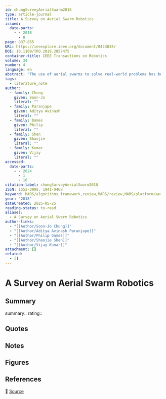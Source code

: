 ```yaml
---
id: chungSurveyAerialSwarm2018
type: article-journal
title: A Survey on Aerial Swarm Robotics
issued:
  date-parts:
    - - 2018
      - 8
page: 837-855
URL: https://ieeexplore.ieee.org/document/8424838/
DOI: 10.1109/TRO.2018.2857475
container-title: IEEE Transactions on Robotics
volume: 34
number: 4
language: en
abstract: "The use of aerial swarms to solve real-world problems has been increasing steadily, accompanied by falling prices and improving performance of communication, sensing, and processing hardware. The commoditization of hardware has reduced unit costs, thereby lowering the barriers to entry to the ﬁeld of aerial swarm robotics. A key enabling technology for swarms is the family of algorithms that allow the individual members of the swarm to communicate and allocate tasks amongst themselves, plan their trajectories, and coordinate their ﬂight in such a way that the overall objectives of the swarm are achieved efﬁciently. These algorithms, often organized in a hierarchical fashion, endow the swarm with autonomy at every level, and the role of a human operator can be reduced, in principle, to interactions at a higher level without direct intervention. This technology depends on the clever and innovative application of theoretical tools from control and estimation. This paper reviews the state of the art of these theoretical tools, speciﬁcally focusing on how they have been developed for, and applied to, aerial swarms. Aerial swarms differ from swarms of ground-based vehicles in two respects: they operate in a three-dimensional space and the dynamics of individual vehicles adds an extra layer of complexity. We review dynamic modeling and conditions for stability and controllability that are essential in order to achieve cooperative ﬂight and distributed sensing. The main sections of this paper focus on major results covering trajectory generation, task allocation, adversarial control, distributed sensing, monitoring, and mapping. Wherever possible, we indicate how the physics and subsystem technologies of aerial robots are brought to bear on these individual areas."
tags:
  - literature_note
author:
  - family: Chung
    given: Soon-Jo
    literal: ""
  - family: Paranjape
    given: Aditya Avinash
    literal: ""
  - family: Dames
    given: Philip
    literal: ""
  - family: Shen
    given: Shaojie
    literal: ""
  - family: Kumar
    given: Vijay
    literal: ""
accessed:
  date-parts:
    - - 2024
      - 1
      - 16
citation-label: chungSurveyAerialSwarm2018
ISSN: 1552-3098, 1941-0468
keyword: MARS/algorithms_framework,review,MARS/review,MARS/platform/aerial
year: "2018"
dateCreated: 2025-05-25
reading-status: to-read
aliases:
  - A Survey on Aerial Swarm Robotics
author-links:
  - "[[Author/Soon-Jo Chung]]"
  - "[[Author/Aditya Avinash Paranjape]]"
  - "[[Author/Philip Dames]]"
  - "[[Author/Shaojie Shen]]"
  - "[[Author/Vijay Kumar]]"
attachment: []
related:
  - []
---
```


# A Survey on Aerial Swarm Robotics

## Summary
summary::
rating::

## Quotes

## Notes

## Figures

## References

🔗 [Source](https://ieeexplore.ieee.org/document/8424838/)

